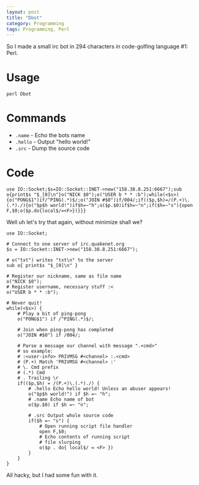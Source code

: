 ```yaml
---
layout: post
title: "Dbot"
category: Programming
tags: Programming, Perl
---
```



So I made a small irc bot in 294 characters in code-golfing language #1: Perl.

Usage
======

`perl Dbot`

Commands
=========

* `.name` - Echo the bots name
* `.hello` - Output "hello world!"
* `.src` - Dump the source code

Code
=====

``` {.perl}
use IO::Socket;$s=IO::Socket::INET->new("158.38.8.251:6667");sub o{print$s "$_[0]\n"}o("NICK $0");o("USER b * * :b");while(<$s>){o("PONG$1")if/^PING(.*)$/;o("JOIN #$0")if/004/;if(($p,$h)=/(P.+)\.(.*)./){o("$p$h world!")if$h=~"h";o($p.$0)if$h=~"n";if($h=~"s"){open F,$0;o($p.do{local$/=<F>})}}}
```


Well uh let's try that again, without minimize shall we?

``` {.perl}
use IO::Socket;

# Connect to one server of irc.quakenet.org
$s = IO::Socket::INET->new("158.38.8.251:6667");

# o("txt") writes "txt\n" to the server
sub o{ print$s "$_[0]\n" }

# Register our nickname, same as file name
o("NICK $0");
# Register username, necessary stuff :<
o("USER b * * :b");

# Never quit!
while(<$s>) {
    # Play a bit of ping-pong
    o("PONG$1") if /^PING(.*)$/;

    # Join when ping-pong has completed
    o("JOIN #$0") if /004/;

    # Parse a message our channel with message ".<cmd>"
    # so example:
    # :<user-info> PRIVMSG #<channel> :.<cmd>
    # (P.+) Match 'PRIVMSG #<channel> :'
    # \. Cmd prefix
    # (.*) Cmd
    # . Trailing \r
    if(($p,$h) = /(P.+)\.(.*)./) {
        # .hello Echo hello world! Unless an abuser appears!
        o("$p$h world!") if $h =~ "h";
        # .name Echo name of bot
        o($p.$0) if $h =~ "n";

        # .src Output whole source code
        if($h =~ "s") {
            # Open running script file handler
            open F,$0;
            # Echo contents of running script
            # file slurping
            o($p . do{ local$/ = <F> })
        }
    }
}
```

All hacky, but I had some fun with it.

